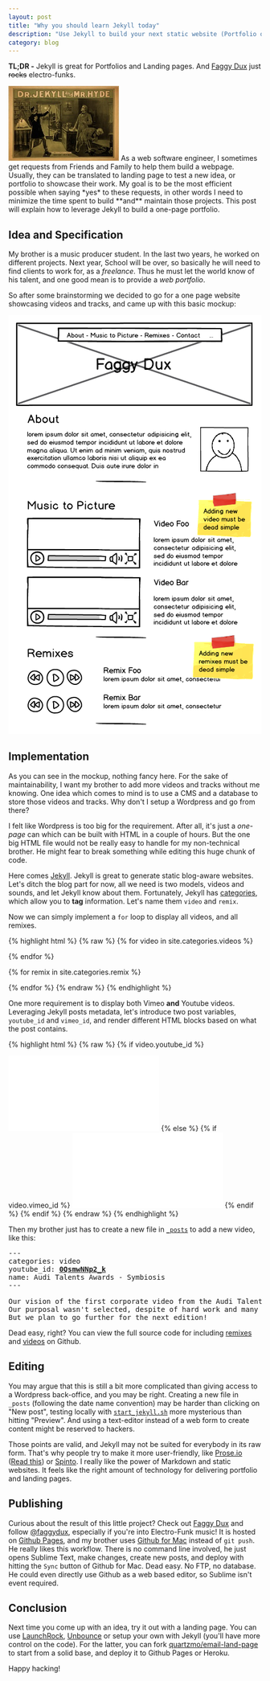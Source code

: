 ```yaml
---
layout: post
title: "Why you should learn Jekyll today"
description: "Use Jekyll to build your next static website (Portfolio or Landing Page)"
category: blog
---
```


**TL;DR -** Jekyll is great for Portfolios and Landing pages.
And [Faggy Dux](http://www.faggydux.fr) just <strike>rocks</strike> electro-funks.


<img class="inline pull-right" src="/images/posts/jekyll.jpg" alt="Jekyll" />
As a web software engineer, I sometimes get requests from Friends and Family to
help them build a webpage. Usually, they can be translated to landing page to test
a new idea, or portfolio to showcase their work. My goal is to be the most
efficient possible when saying *yes* to these requests, in other words I need to
minimize the time spent to build **and** maintain those projects. This post will
explain how to leverage Jekyll to build a one-page portfolio.

## Idea and Specification

My brother is a music producer student. In the last two years, he worked on different
projects. Next year, School will be over, so basically he will need to find clients
to work for, as a *freelance*. Thus he must let the world know of his talent, and
one good mean is to provide a *web portfolio*.

So after some brainstorming we decided to go for a one page website showcasing videos
and tracks, and came up with this basic mockup:

<div class="center">
  <a href="http://www.faggydux.fr">
    <img alt="Basic mockup of Faggy Dux" src="/images/posts/mockup_faggy_dux.png" />
  </a>
</div>

## Implementation

As you can see in the mockup, nothing fancy here. For the sake of maintainability,
I want my brother to add more videos and tracks without me knowing. One idea which
comes to mind is to use a CMS and a database to store those videos and tracks. Why
don't I setup a Wordpress and go from there?

I felt like Wordpress is too big for the requirement. After all, it's just a *one-page*
can which can be built with HTML in a couple of hours. But the one big HTML file would not be
really easy to handle for my non-technical brother. He might fear to break something
while editing this huge chunk of code.

Here comes [Jekyll](http://jekyllrb.com/). Jekyll is great to generate static blog-aware websites.
Let's ditch the blog part for now,
all we need is two models, videos and sounds, and let Jekyll know about
them. Fortunately, Jekyll has [categories](http://jekyllrb.com/docs/variables/), which
allow you to **tag** information. Let's name them `video` and `remix`.

Now we can simply implement a `for` loop to display all videos, and all remixes.

{% highlight html %}
{% raw %}
{% for video in site.categories.videos %}
  <!-- Display the video -->
{% endfor %}

{% for remix in site.categories.remix %}
  <!-- Display the remix -->
{% endfor %}
{% endraw %}
{% endhighlight %}

One more requirement is to display both Vimeo **and** Youtube videos. Leveraging Jekyll
posts metadata, let's introduce two post variables, `youtube_id` and `vimeo_id`, and render
different HTML blocks based on what the post contains.

{% highlight html %}
{% raw %}
{% if video.youtube_id %}
  <iframe src="//www.youtube.com/embed/{{ video.youtube_id }}"
          frameborder="0" allowfullscreen></iframe>
{% else %}
  {% if video.vimeo_id %}
    <iframe src="//player.vimeo.com/video/{{ video.vimeo_id }}"
            frameborder="0" allowfullscreen></iframe>
  {% endif %}
{% endif %}
{% endraw %}
{% endhighlight %}

Then my brother just has to create a new file in [`_posts`](https://github.com/yoo76/yoo76.github.io/tree/master/_posts)
to add a new video, like this:

<pre>
---
categories: video
youtube_id: <strong><a href="https://www.youtube.com/watch?v=0QsmwNNp2_k">0QsmwNNp2_k</a></strong>
name: Audi Talents Awards - Symbiosis
---

Our vision of the first corporate video from the Audi Talent Awards 2013.
Our purposal wasn't selected, despite of hard work and many efforts.
But we plan to go further for the next edition!
</pre>

Dead easy, right? You can view the full source code for including
[remixes](https://github.com/yoo76/yoo76.github.io/blob/master/_includes/remixes.html#L37)
and [videos](https://github.com/yoo76/yoo76.github.io/blob/master/_includes/music_for_picture.html#L14) on Github.

## Editing

You may argue that this is still a bit more complicated than giving access to a Wordpress back-office,
and you may be right. Creating a new file in `_posts` (following the date name convention) may be
harder than clicking on "New post", testing locally with
[`start_jekyll.sh`](https://github.com/yoo76/yoo76.github.io/blob/master/start_jekyll.sh)
more mysterious than hitting "Preview". And using a text-editor instead of a web form to create content
might be reserved to hackers.

Those points are valid, and Jekyll may not be suited for everybody in its raw form. That's why people
try to make it more user-friendly, like [Prose.io](http://prose.io/#about)
([Read this](http://www.markwk.com/2013/04/prose.io-content-editor-for-jekyll-sites.html))
or [Spinto](http://www.spintoapp.com/). I really like the power of Markdown and static websites.
It feels like the right amount of technology for delivering portfolio and landing pages.

## Publishing

Curious about the result of this little project? Check out [Faggy Dux](http://www.faggydux.fr)
and follow [@faggydux](https://twitter.com/faggydux), especially if you're into Electro-Funk music!
It is hosted on [Github Pages](http://pages.github.com/), and my brother uses
[Github for Mac](http://mac.github.com/) instead of `git push`. He really likes this workflow. There is
no command line involved, he just opens Sublime Text, make changes, create new posts, and deploy with
hitting the `Sync` button of Github for Mac. Dead easy. No FTP, no database. He could even directly
use Github as a web based editor, so Sublime isn't event required.

## Conclusion

Next time you come up with an idea, try it out with a landing page. You can use
[LaunchRock](http://launchrock.co/), [Unbounce](http://unbounce.com/) or setup your own
with Jekyll (you'll have more control on the code). For the latter, you can fork
[quartzmo/email-land-page](https://github.com/quartzmo/email-landing-page) to start
from a solid base, and deploy it to Github Pages or Heroku.

Happy hacking!